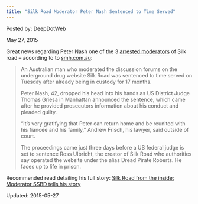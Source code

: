 ```yaml
---
title: "Silk Road Moderator Peter Nash Sentenced to Time Served"
---
```


Posted by: DeepDotWeb 

<span>May 27, 2015</span>



<p>Great news regarding Peter Nash one of the 3 <a href="https://gir.pub/deepdotweb/2013/12/21/silk-road-adminsmods-ssbd-libertas-inigo-arrested/">arrested moderators</a> of Silk road &#8211; according to to <a href="http://www.smh.com.au/world/silk-road-member-peter-nash-avoids-further-us-prison-time-20150526-ghaflb.html">smh.com.au</a>:</p>
<blockquote><p>An Australian man who moderated the discussion forums on the underground drug website Silk Road was sentenced to time served on Tuesday after already being in custody for 17 months.</p>
<p>Peter Nash, 42, dropped his head into his hands as US District Judge Thomas Griesa in Manhattan announced the sentence, which came after he provided prosecutors information about his conduct and pleaded guilty.</p>
<p>&#8220;It&#8217;s very gratifying that Peter can return home and be reunited with his fiancée and his family,&#8221; Andrew Frisch, his lawyer, said outside of court.</p>
<p>The proceedings came just three days before a US federal judge is set to sentence Ross Ulbricht, the creator of Silk Road who authorities say operated the website under the alias Dread Pirate Roberts. He faces up to life in prison.</p></blockquote>
<p>Recommended read detailing his full story: <a href="http://allthingsvice.com/2015/05/27/silk-road-from-the-inside-moderator-ssbd-tells-his-story/">Silk Road from the inside: Moderator SSBD tells his story</a></p>

Updated: 2015-05-27

